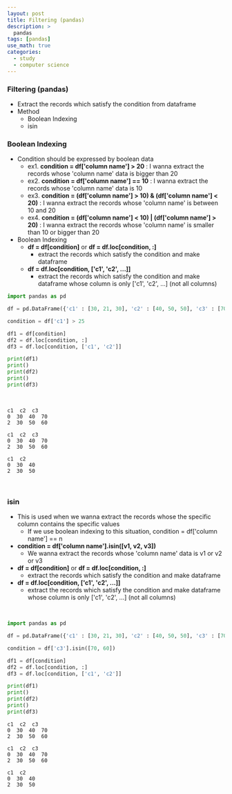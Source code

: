 ```yaml
---
layout: post
title: Filtering (pandas)
description: >
  pandas
tags: [pandas]
use_math: true
categories:
  - study
  - computer science
---
```

### Filtering (pandas)
* Extract the records which satisfy the condition from dataframe
* Method
  * Boolean Indexing
  * isin

### Boolean Indexing
* Condition should be expressed by boolean data
  * ex1. **condition = df['column name'] > 20** : I wanna extract the records whose 'column name' data is bigger than 20
  * ex2. **condition = df['column name'] == 10** : I wanna extract the records whose 'column name' data is 10
  * ex3. **condition = (df['column name'] > 10) & (df['column name'] < 20)** : I wanna extract the records whose 'column name' is between 10 and 20
  * ex4. **condition = (df['column name'] < 10) | (df['column name'] > 20)** : I wanna extract the records whose 'column name' is smaller than 10 or bigger than 20
* Boolean Indexing
  * **df = df[condition]** or **df = df.loc[condition, :]**
    * extract the records which satisfy the condition and make dataframe
  * **df = df.loc[condition, ['c1', 'c2', ...]]**
    * extract the records which satisfy the condition and make dataframe whose column is only ['c1', 'c2', ...] (not all columns)

~~~python
import pandas as pd

df = pd.DataFrame({'c1' : [30, 21, 30], 'c2' : [40, 50, 50], 'c3' : [70, 50, 60]})

condition = df['c1'] > 25

df1 = df[condition]
df2 = df.loc[condition, :]
df3 = df.loc[condition, ['c1', 'c2']]

print(df1)
print()
print(df2)
print()
print(df3)
~~~

<br>

~~~
c1  c2  c3
0  30  40  70
2  30  50  60

c1  c2  c3
0  30  40  70
2  30  50  60

c1  c2
0  30  40
2  30  50
~~~
<br>

### isin
* This is used when we wanna extract the records whose the specific column contains the specific values
  * If we use boolean indexing to this situation, condition = df['column name'] == n
* **condition = df['column name'].isin([v1, v2, v3])**
  * We wanna extract the records whose 'column name' data is v1 or v2 or v3
* **df = df[condition]** or **df = df.loc[condition, :]**
  * extract the records which satisfy the condition and make dataframe
* **df = df.loc[condition, ['c1', 'c2', ...]]**
  * extract the records which satisfy the condition and make dataframe whose column is only ['c1', 'c2', ...] (not all columns)

<br>

~~~python
import pandas as pd

df = pd.DataFrame({'c1' : [30, 21, 30], 'c2' : [40, 50, 50], 'c3' : [70, 50, 60]})

condition = df['c3'].isin([70, 60])

df1 = df[condition]
df2 = df.loc[condition, :]
df3 = df.loc[condition, ['c1', 'c2']]

print(df1)
print()
print(df2)
print()
print(df3)
~~~


~~~
c1  c2  c3
0  30  40  70
2  30  50  60

c1  c2  c3
0  30  40  70
2  30  50  60

c1  c2
0  30  40
2  30  50
~~~
